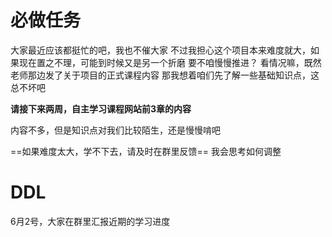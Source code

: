 # 必做任务
大家最近应该都挺忙的吧，我也不催大家
不过我担心这个项目本来难度就大，如果现在置之不理，可能到时候又是另一个折磨
要不咱慢慢推进？
看情况嘛，既然老师那边发了关于项目的正式课程内容
那我想着咱们先了解一些基础知识点，这总不坏吧

**请接下来两周，自主学习课程网站前3章的内容**

内容不多，但是知识点对我们比较陌生，还是慢慢啃吧

==如果难度太大，学不下去，请及时在群里反馈==
我会思考如何调整

# DDL
6月2号，大家在群里汇报近期的学习进度

